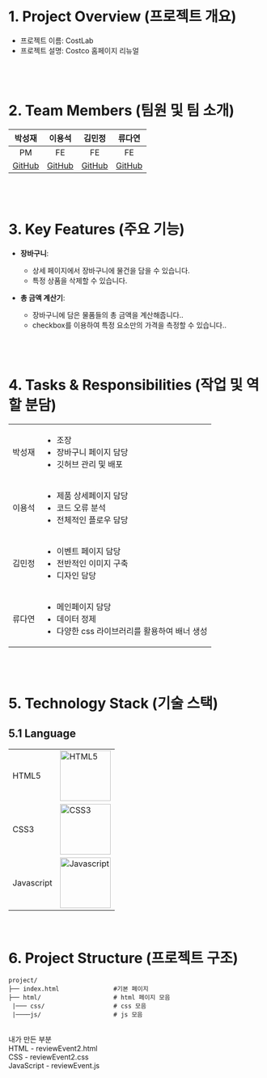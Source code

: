 # 1. Project Overview (프로젝트 개요)

- 프로젝트 이름: CostLab
- 프로젝트 설명: Costco 홈페이지 리뉴얼

<br/>
<br/>

# 2. Team Members (팀원 및 팀 소개)

|               박성재                |                   이용석                   |                  김민정                   |                 류다연                 |
| :---------------------------------: | :----------------------------------------: | :---------------------------------------: | :------------------------------------: |
|                 PM                  |                     FE                     |                    FE                     |                   FE                   |
| [GitHub](https://github.com/sem201) | [GitHub](https://github.com/LeeYongSeok13) | [GitHub](https://github.com/kimminjeong2) | [GitHub](https://github.com/Diane0112) |

<br/>
<br/>

# 3. Key Features (주요 기능)

- **장바구니**:

  - 상세 페이지에서 장바구니에 물건을 담을 수 있습니다.
  - 특정 상품을 삭제할 수 있습니다.

- **총 금액 계산기**:
  - 장바구니에 담은 물품들의 총 금액을 계산해줍니다..
  - checkbox를 이용하여 특정 요소만의 가격을 측정할 수 있습니다..

<br/>
<br/>

# 4. Tasks & Responsibilities (작업 및 역할 분담)

|        |                                                                                                          |
| ------ | -------------------------------------------------------------------------------------------------------- |
| 박성재 | <ul><li>조장</li><li>장바구니 페이지 담당</li><li>깃허브 관리 및 배포</li></ul>                          |
| 이용석 | <ul><li>제품 상세페이지 담당</li><li>코드 오류 분석</li><li>전체적인 플로우 담당</li></ul>               |
| 김민정 | <ul><li>이벤트 페이지 담당</li><li>전반적인 이미지 구축</li><li>디자인 담당</li></ul>                    |
| 류다연 | <ul><li>메인페이지 담당</li><li>데이터 정제</li><li>다양한 css 라이브러리를 활용하여 배너 생성</li></ul> |

<br/>
<br/>

# 5. Technology Stack (기술 스택)

## 5.1 Language

|            |                                                                                                                          |
| ---------- | ------------------------------------------------------------------------------------------------------------------------ |
| HTML5      | <img src="https://github.com/user-attachments/assets/2e122e74-a28b-4ce7-aff6-382959216d31" alt="HTML5" width="100">      |
| CSS3       | <img src="https://github.com/user-attachments/assets/c531b03d-55a3-40bf-9195-9ff8c4688f13" alt="CSS3" width="100">       |
| Javascript | <img src="https://github.com/user-attachments/assets/4a7d7074-8c71-48b4-8652-7431477669d1" alt="Javascript" width="100"> |

<br/>

# 6. Project Structure (프로젝트 구조)

```plaintext
project/
├── index.html               #기본 페이지
├── html/                    # html 페이지 모음
 |─── css/                   # css 모음
 |────js/                    # js 모음
```

<br>
내가 만든 부분<br>
HTML - reviewEvent2.html <br>
CSS - reviewEvent2.css<br>
JavaScript - reviewEvent.js
